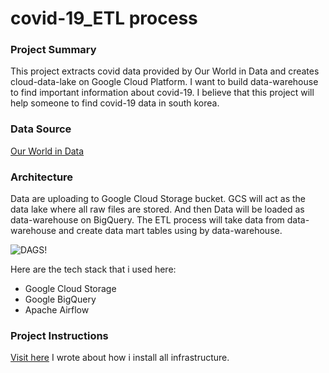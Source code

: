 # covid-19_ETL process

### Project Summary
This project extracts covid data provided by Our World in Data and creates cloud-data-lake on Google Cloud Platform.
I want to build data-warehouse to find important information about covid-19.
I believe that this project will help someone to find covid-19 data in south korea.


### Data Source

[Our World in Data](https://github.com/owid/covid-19-data)

### Architecture

Data are uploading to Google Cloud Storage bucket. GCS will act as the data lake where all raw files are stored.
And then Data will be loaded as data-warehouse on BigQuery. The ETL process will take data from data-warehouse and create data mart tables using by data-warehouse.

![DAGS!](https://user-images.githubusercontent.com/92921909/174450262-fb32904b-f548-4900-80dd-0adcc414b78a.png)


Here are the tech stack that i used here:

* Google Cloud Storage
* Google BigQuery
* Apache Airflow

### Project Instructions

[Visit here](https://velog.io/@hyunwoozz/airflow-Covid-19-ETL-by-bigquery-1) I wrote about how i install all infrastructure.
